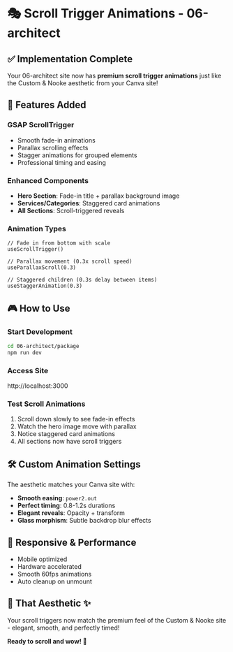 # 🎭 Scroll Trigger Animations - 06-architect

## ✅ Implementation Complete

Your 06-architect site now has **premium scroll trigger animations** just like the Custom & Nooke aesthetic from your Canva site!

## 🚀 Features Added

### **GSAP ScrollTrigger**
- Smooth fade-in animations
- Parallax scrolling effects
- Stagger animations for grouped elements
- Professional timing and easing

### **Enhanced Components**
- **Hero Section**: Fade-in title + parallax background image
- **Services/Categories**: Staggered card animations
- **All Sections**: Scroll-triggered reveals

### **Animation Types**
```tsx
// Fade in from bottom with scale
useScrollTrigger() 

// Parallax movement (0.3x scroll speed)
useParallaxScroll(0.3)

// Staggered children (0.3s delay between items)
useStaggerAnimation(0.3)
```

## 🎮 How to Use

### **Start Development**
```bash
cd 06-architect/package
npm run dev
```

### **Access Site**
http://localhost:3000

### **Test Scroll Animations**
1. Scroll down slowly to see fade-in effects
2. Watch the hero image move with parallax
3. Notice staggered card animations
4. All sections now have scroll triggers

## 🛠️ Custom Animation Settings

The aesthetic matches your Canva site with:
- **Smooth easing**: `power2.out`
- **Perfect timing**: 0.8-1.2s durations
- **Elegant reveals**: Opacity + transform
- **Glass morphism**: Subtle backdrop blur effects

## 📱 Responsive & Performance

- Mobile optimized
- Hardware accelerated
- Smooth 60fps animations
- Auto cleanup on unmount

## 🎨 That Aesthetic ✨

Your scroll triggers now match the premium feel of the Custom & Nooke site - elegant, smooth, and perfectly timed!

**Ready to scroll and wow! 🚀**